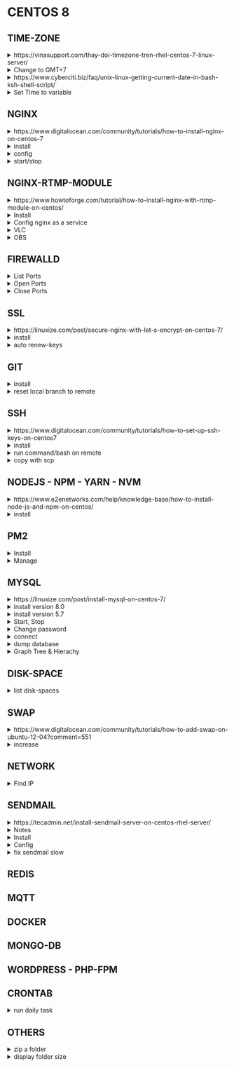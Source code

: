 # CENTOS 8

## TIME-ZONE
<details>
<summary>https://vinasupport.com/thay-doi-timezone-tren-rhel-centos-7-linux-server/</summary>
</details>

<details>
            <summary>Change to GMT+7</summary>

```bash
timedatectl
timedatectl set-timezone Asia/Ho_Chi_Minh
timedatectl list-timezones
```
</details>

<details>
<summary>https://www.cyberciti.biz/faq/unix-linux-getting-current-date-in-bash-ksh-shell-script/</summary>
</details>

<details>
            <summary>Set Time to variable</summary>

```bash
folderBackup="backup_$(date +"%Y-%m-%d")"
echo $folderBackup
```
</details>

## NGINX

<details>
<summary>https://www.digitalocean.com/community/tutorials/how-to-install-nginx-on-centos-7</summary>
</details>


<details>
            <summary>install</summary>

```bash
sudo yum install epel-release
sudo yum install nginx
sudo systemctl start nginx

# open ports
sudo firewall-cmd --permanent --zone=public --add-service=http 
sudo firewall-cmd --permanent --zone=public --add-service=https
sudo firewall-cmd --reload
```
</details>

<details>
            <summary>config</summary>

```bash
/etc/nginx/nginx.conf
```
</details>

<details>
            <summary>start/stop</summary>

```bash
sudo systemctl enable nginx
/usr/share/nginx/html   # default server root
```
</details>

## NGINX-RTMP-MODULE
<details>
<summary>https://www.howtoforge.com/tutorial/how-to-install-nginx-with-rtmp-module-on-centos/</summary>
</details>

<details>
            <summary>Install</summary>

```bash
sudo yum -y groupinstall 'Development Tools'
sudo yum -y install epel-release
sudo yum install -y  wget git unzip perl perl-devel perl-ExtUtils-Embed libxslt libxslt-devel libxml2 libxml2-devel gd gd-devel pcre-devel GeoIP GeoIP-devel
cd /usr/local/src
wget https://nginx.org/download/nginx-1.14.0.tar.gz
tar -xzvf nginx-1.14.0.tar.gz
wget https://ftp.pcre.org/pub/pcre/pcre-8.42.zip
unzip pcre-8.42.zip
wget https://www.zlib.net/zlib-1.2.11.tar.gz
tar -xzvf zlib-1.2.11.tar.gz
wget https://www.openssl.org/source/openssl-1.1.0h.tar.gz
tar -xzvf openssl-1.1.0h.tar.gz
git clone https://github.com/sergey-dryabzhinsky/nginx-rtmp-module.git
rm -f *.tar.gz *.zip
ls -lah
cd nginx-1.14.0/
./configure --prefix=/etc/nginx \
            --sbin-path=/usr/sbin/nginx \
            --modules-path=/usr/lib64/nginx/modules \
            --conf-path=/etc/nginx/nginx.conf \
            --error-log-path=/var/log/nginx/error.log \
            --pid-path=/var/run/nginx.pid \
            --lock-path=/var/run/nginx.lock \
            --user=nginx \
            --group=nginx \
            --build=CentOS \
            --builddir=nginx-1.14.0 \
            --with-select_module \
            --with-poll_module \
            --with-threads \
            --with-file-aio \
            --with-http_ssl_module \
            --with-http_v2_module \
            --with-http_realip_module \
            --with-http_addition_module \
            --with-http_xslt_module=dynamic \
            --with-http_image_filter_module=dynamic \
            --with-http_geoip_module=dynamic \
            --with-http_sub_module \
            --with-http_dav_module \
            --with-http_flv_module \
            --with-http_mp4_module \
            --with-http_gunzip_module \
            --with-http_gzip_static_module \
            --with-http_auth_request_module \
            --with-http_random_index_module \
            --with-http_secure_link_module \
            --with-http_degradation_module \
            --with-http_slice_module \
            --with-http_stub_status_module \
            --http-log-path=/var/log/nginx/access.log \
            --http-client-body-temp-path=/var/cache/nginx/client_temp \
            --http-proxy-temp-path=/var/cache/nginx/proxy_temp \
            --http-fastcgi-temp-path=/var/cache/nginx/fastcgi_temp \
            --http-uwsgi-temp-path=/var/cache/nginx/uwsgi_temp \
            --http-scgi-temp-path=/var/cache/nginx/scgi_temp \
            --with-mail=dynamic \
            --with-mail_ssl_module \
            --with-stream=dynamic \
            --with-stream_ssl_module \
            --with-stream_realip_module \
            --with-stream_geoip_module=dynamic \
            --with-stream_ssl_preread_module \
            --with-compat \
            --with-pcre=../pcre-8.42 \
            --with-pcre-jit \
            --with-zlib=../zlib-1.2.11 \
            --with-openssl=../openssl-1.1.0h \
            --with-openssl-opt=no-nextprotoneg \
            --add-module=../nginx-rtmp-module \
            --with-debug
sudo make
sudo make install
# sudo make clean # if build failed
sudo ln -s /usr/lib64/nginx/modules /etc/nginx/modules
sudo useradd -r -d /var/cache/nginx/ -s /sbin/nologin -U nginx
mkdir -p /var/cache/nginx/
chown -R nginx:nginx /var/cache/nginx/
nginx -t
nginx -V
```
</details>

<details>
            <summary>Config nginx as a service</summary>

#### **`/lib/systemd/system/nginx.service`**
```bash
[Unit]
Description=nginx - high performance web server
Documentation=https://nginx.org/en/docs/
After=network-online.target remote-fs.target nss-lookup.target
Wants=network-online.target

[Service]
Type=forking
PIDFile=/var/run/nginx.pid
ExecStartPre=/usr/sbin/nginx -t -c /etc/nginx/nginx.conf
ExecStart=/usr/sbin/nginx -c /etc/nginx/nginx.conf
ExecReload=/bin/kill -s HUP $MAINPID
ExecStop=/bin/kill -s TERM $MAINPID

[Install]
WantedBy=multi-user.target
```

```bash
systemctl daemon-reload
systemctl start nginx
systemctl enable nginx
cd /etc/nginx/
mv nginx.conf nginx.conf.asli
```

#### **`/etc/nginx/nginx.conf`**
```bash
worker_processes  auto;
events {
    worker_connections  1024;
}

# RTMP configuration
rtmp {
    server {
        listen 1935; # Listen on standard RTMP port
        chunk_size 4000;

        # Define the Application
        application show {
            live on;
            # Turn on HLS
            hls on;
            hls_path /mnt/hls/;
            hls_fragment 3;
            hls_playlist_length 60;
            # disable consuming the stream from nginx as rtmp
            deny play all;
        }
    }
}

http {
    sendfile off;
    tcp_nopush on;
    aio on;
    directio 512;
    default_type application/octet-stream;

    server {
        listen 8080;

        location / {
            # Disable cache
            add_header 'Cache-Control' 'no-cache';

            # CORS setup
            add_header 'Access-Control-Allow-Origin' '*' always;
            add_header 'Access-Control-Expose-Headers' 'Content-Length';

            # allow CORS preflight requests
            if ($request_method = 'OPTIONS') {
                add_header 'Access-Control-Allow-Origin' '*';
                add_header 'Access-Control-Max-Age' 1728000;
                add_header 'Content-Type' 'text/plain charset=UTF-8';
                add_header 'Content-Length' 0;
                return 204;
            }

            types {
                application/dash+xml mpd;
                application/vnd.apple.mpegurl m3u8;
                video/mp2t ts;
            }

            root /mnt/;
        }
    }
}
```

```bash
mkdir -p /mnt/hls
chown -R nginx:nginx /mnt/hls
nginx -t
systemctl restart nginx
```

#### **`/etc/nginx/nginx.conf`**
```bash
rtmp {
    # RTMP video on demand for mp4 files
    application vod {
        play /mnt/mp4s;
    }

    # RTMP stream using OBS
    application stream {
        live on;
    }
}
```

```bash
mkdir -p /mnt/mp4s
chown -R nginx:nginx /mnt/mp4s
nginx -t
systemctl restart nginx
```
</details>

<details>
            <summary>VLC</summary>

> rtmp://192.168.1.10:1935/vod/file.mp4
</details>

<details>
            <summary>OBS</summary>

> rtmp://192.168.1.10:1935/stream/

</details>

## FIREWALLD
<details>
            <summary>List Ports</summary>

```bash
sudo firewall-cmd --zone=public --permanent --list-ports
```
</details>

<details>
            <summary>Open Ports</summary>

```bash
sudo firewall-cmd --permanent --zone=public --add-service=http 
sudo firewall-cmd --permanent --zone=public --add-service=https
sudo firewall-cmd --zone=public --permanent --add-port=3000/tcp
sudo firewall-cmd --zone=public --permanent --add-port=4990-4999/udp
sudo firewall-cmd --reload
sudo firewall-cmd --zone=public --permanent --list-ports
```
</details>
<details>
            <summary>Close Ports</summary>

```bash
firewall-cmd --zone=public --remove-port=12345/tcp --permanent
firewall-cmd --reload
```
</details>

## SSL

<details>
            <summary>https://linuxize.com/post/secure-nginx-with-let-s-encrypt-on-centos-7/</summary>
</details>

<details>
            <summary>install</summary>

```bash
sudo yum install certbot
sudo openssl dhparam -out /etc/ssl/certs/dhparam.pem 2048
sudo mkdir -p /var/lib/letsencrypt/.well-known
sudo chgrp nginx /var/lib/letsencrypt
sudo chmod g+s /var/lib/letsencrypt
sudo mkdir /etc/nginx/snippets
```

#### **`/etc/nginx/snippets/letsencrypt.conf`**
```shell
location ^~ /.well-known/acme-challenge/ {
  allow all;
  root /var/lib/letsencrypt/;
  default_type "text/plain";
  try_files $uri =404;
}
```

#### **`/etc/nginx/snippets/ssl.conf`**
```shell
ssl_dhparam /etc/ssl/certs/dhparam.pem;

ssl_session_timeout 1d;
ssl_session_cache shared:SSL:50m;
ssl_session_tickets off;

ssl_protocols TLSv1 TLSv1.1 TLSv1.2;
ssl_ciphers 'ECDHE-ECDSA-CHACHA20-POLY1305:ECDHE-RSA-CHACHA20-POLY1305:ECDHE-ECDSA-AES128-GCM-SHA256:ECDHE-RSA-AES128-GCM-SHA256:ECDHE-ECDSA-AES256-GCM-SHA384:ECDHE-RSA-AES256-GCM-SHA384:DHE-RSA-AES128-GCM-SHA256:DHE-RSA-AES256-GCM-SHA384:ECDHE-ECDSA-AES128-SHA256:ECDHE-RSA-AES128-SHA256:ECDHE-ECDSA-AES128-SHA:ECDHE-RSA-AES256-SHA384:ECDHE-RSA-AES128-SHA:ECDHE-ECDSA-AES256-SHA384:ECDHE-ECDSA-AES256-SHA:ECDHE-RSA-AES256-SHA:DHE-RSA-AES128-SHA256:DHE-RSA-AES128-SHA:DHE-RSA-AES256-SHA256:DHE-RSA-AES256-SHA:ECDHE-ECDSA-DES-CBC3-SHA:ECDHE-RSA-DES-CBC3-SHA:EDH-RSA-DES-CBC3-SHA:AES128-GCM-SHA256:AES256-GCM-SHA384:AES128-SHA256:AES256-SHA256:AES128-SHA:AES256-SHA:DES-CBC3-SHA:!DSS';
ssl_prefer_server_ciphers on;

ssl_stapling on;
ssl_stapling_verify on;
resolver 8.8.8.8 8.8.4.4 valid=300s;
resolver_timeout 30s;

add_header Strict-Transport-Security "max-age=15768000; includeSubdomains; preload";
add_header X-Frame-Options SAMEORIGIN;
add_header X-Content-Type-Options nosniff;
```

#### **`/etc/nginx/conf.d/example.com.conf`**
```shell
server {
  listen 80;
  server_name example.com www.example.com;

  include snippets/letsencrypt.conf;
}
```

sudo systemctl reload nginx
sudo certbot certonly --agree-tos --email admin@example.com --webroot -w /var/lib/letsencrypt/ -d example.com -d www.example.com

#### **`/etc/nginx/conf.d/example.com.conf`**
```shell
server {
    listen 80;
    server_name www.example.com example.com;

    include snippets/letsencrypt.conf;
    return 301 https://$host$request_uri;
}

server {
    listen 443 ssl http2;
    server_name www.example.com;

    ssl_certificate /etc/letsencrypt/live/example.com/fullchain.pem;
    ssl_certificate_key /etc/letsencrypt/live/example.com/privkey.pem;
    ssl_trusted_certificate /etc/letsencrypt/live/example.com/chain.pem;
    include snippets/ssl.conf;
    include snippets/letsencrypt.conf;

    return 301 https://example.com$request_uri;
}

server {
    listen 443 ssl http2;
    server_name example.com;

    ssl_certificate /etc/letsencrypt/live/example.com/fullchain.pem;
    ssl_certificate_key /etc/letsencrypt/live/example.com/privkey.pem;
    ssl_trusted_certificate /etc/letsencrypt/live/example.com/chain.pem;
    include snippets/ssl.conf;
    include snippets/letsencrypt.conf;

    # . . . other code
}
```
</details>

<details>
            <summary>auto renew-keys</summary>

```shell
sudo systemctl reload nginx
sudo crontab -e
0 */12 * * * root test -x /usr/bin/certbot -a \! -d /run/systemd/system && perl -e 'sleep int(rand(3600))' && certbot -q renew --renew-hook "systemctl reload nginx"
sudo certbot renew --dry-run
```
</details>

## GIT
<details>
            <summary>install</summary>

```bash
sudo yum install git
git config --global core.editor "nano"
git --version
```
</details>

<details>
            <summary>reset local branch to remote</summary>

```bash
git fetch origin
git reset --hard origin/master
```
* note: save current changes to another branch (just in case)
</details>

## SSH

<details>
            <summary>https://www.digitalocean.com/community/tutorials/how-to-set-up-ssh-keys-on-centos7</summary>
</details>

<details>
            <summary>install</summary>

```bash
ssh-keygen
ssh-copy-id username@remote_host
cat ~/.ssh/id_rsa.pub
```
</details>

<details>
            <summary>run command/bash on remote</summary>

```bash
ssh root@ip "shell command or bash script"
```
</details>

<details>
            <summary>copy with scp</summary>

```bash
scp root@ip:/file-path ./                                   # copy from remote to local
scp ./file-to-copy root@ip:/path-to-save                    # copy from local to remote
```
</details>

## NODEJS - NPM - YARN - NVM
<details>
            <summary>https://www.e2enetworks.com/help/knowledge-base/how-to-install-node-js-and-npm-on-centos/</summary>
</details>

<details>
            <summary>install</summary>

```bash
curl https://raw.githubusercontent.com/creationix/nvm/v0.13.1/install.sh | bash
source ~/.bash_profile
nvm list-remote
nvm install v0.10.30
nvm list
nvm use v0.10.30
nvm alias default v0.10.30
node --version
npm --version
```
</details>

## PM2
<details>
            <summary>Install</summary>

```shell
sudo npm i -g pm2 
```
</details>

<details>
            <summary>Manage</summary>

```shell
sudo pm2 start server.js
sudo pm2 logs               #view logs for all processes 
sudo pm2 startup            #enable PM2 to start at system boot
sudo pm2 startup systemd    #or explicitly specify systemd as startup system 
sudo pm2 save               #save current process list on reboot
sudo pm2 unstartup          #disable PM2 from starting at system boot
sudo pm2 update	            #update PM2 package
```
</details>

## MYSQL
<details>
            <summary>https://linuxize.com/post/install-mysql-on-centos-7/</summary>
</details>

<details>
            <summary>install version 8.0</summary>

```bash
sudo yum localinstall https://dev.mysql.com/get/mysql80-community-release-el7-1.noarch.rpm
sudo yum install mysql-community-server
```
</details>

<details>
            <summary>install version 5.7</summary>

```bash
sudo yum localinstall https://dev.mysql.com/get/mysql57-community-release-el7-11.noarch.rpm
sudo yum install mysql-community-server
```
</details>

<details>
            <summary>Start, Stop</summary>

```bash
sudo systemctl enable mysqld
sudo systemctl start mysqld
sudo systemctl status mysqld
```
</details>

<details>
            <summary>Change password</summary>

```bash
sudo grep 'temporary password' /var/log/mysqld.log     # print temp password
sudo mysql_secure_installation                         # enter temp password, new password
```
</details>

<details>
            <summary>connect</summary>

```bash
mysql -u root -p
CREATE DATABASE test_db;
use test_db;
```

```SQL
CREATE TABLE users (
  id INT PRIMARY KEY,
  name VARCHAR(30),
  email VARCHAR(30)
);
```
</details>

<details>
            <summary>dump database</summary>

```bash
mysql -u root -p[password] -Ae\"FLUSH TABLES WITH READ LOCK; SELECT SLEEP(5)\" &
mysqldump -u root -p[password] --single-transaction --routines --triggers database-name > /file-path.sql
```
</details>

<details>
            <summary>Graph Tree & Hierachy</summary>

Adjacency List Model vs Nested Set Model: http://mikehillyer.com/articles/managing-hierarchical-data-in-mysql/

Ebook: http://mikehillyer.com/articles/managing-hierarchical-data-in-mysql/

</details>

## DISK-SPACE
<details>
            <summary>list disk-spaces</summary>

```bash
df -h
mem -s
```
</details>

## SWAP

<details>
            <summary>https://www.digitalocean.com/community/tutorials/how-to-add-swap-on-ubuntu-12-04?comment=551</summary>
</details>

<details>
            <summary>increase</summary>

```bash
swapoff -a
sudo dd if=/dev/zero of=/swapfile bs=1024 count=1024k
```
</details>

## NETWORK

<details>
            <summary>Find IP</summary>

```bash
ip addr
```
</details>

## SENDMAIL
<details>
            <summary>https://tecadmin.net/install-sendmail-server-on-centos-rhel-server/</summary>
</details>
<details>
            <summary>Notes</summary>

**access** — Allow/Deny other systems to use Sendmail for outbound emails.

**domaintable** — Used for domain name mapping for Sendmail.

**local-host-names** — Used to define aliases for the host.

**mailertable** — Defined the instructions that override routing for particular domains.

**virtusertable** — Specifies a domain-specific form of aliasing, allowing multiple virtual domains to be hosted on one machine.
</details>

<details>
            <summary>Install</summary>

```bash
yum install sendmail sendmail-cf m4
```
</details>

<details>
            <summary>Config</summary>

#### **`/etc/mail/sendmail.mc`**
```bash
dnl DAEMON_OPTIONS(`Port=smtp,Addr=127.0.0.1, Name=MTA')dnl    # comment this line to allow receiving from anywhere
FEATURE(`relay_hosts_only')dnl    # Add this line above ‘MAILER’ option
```

```bash
hostname >> /etc/mail/relay-domains     # replace hostname with PC's Full hostname
```

#### recompile
````bash
m4 /etc/mail/sendmail.mc > /etc/mail/sendmail.cf
````

#### restart
```bash
/etc/init.d/sendmail restart
```
</details>

<details>
            <summary>fix sendmail slow</summary>

#### **`/etc/hosts`**
```bash
127.0.0.1 localhost
::1       localhost
127.0.0.1 localhost.localdomain localhost my-website.com
```
</details>

## REDIS

## MQTT

## DOCKER

## MONGO-DB

## WORDPRESS - PHP-FPM

## CRONTAB

<details>
            <summary>run daily task</summary>

```bash
env EDITOR=nano crontab -e          # open crontab with NANO

# min  hour  day_of_month  month  day_of_week  your_command
0  3  *  *  *  sh /path/to/your/file            # run daily task at 3:00am

crontab -l  # show crontab list
crontab -r  # remove crontab

```
</details>

## OTHERS

<details>
            <summary>zip a folder</summary>

```bash
zip -9 -r file.zip /path-to-compress -x \*node_modules\*    # ignore node_modules folder
```
</details>

<details>
            <summary>display folder size</summary>

```bash
df -h folder-path      # size of sub-directory
du -h folder-path      # size of sub-directory
dh -h folder-path       # sub-directories
dh -sh folder-path      # only path
```
</details>
